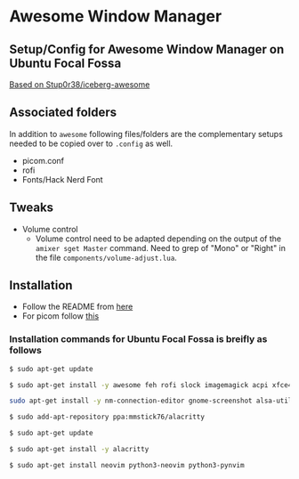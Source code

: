 
# Awesome Window Manager 
## Setup/Config for Awesome Window Manager on Ubuntu Focal Fossa

[Based on Stup0r38/iceberg-awesome](https://github.com/Stup0r38/iceberg-awesome)

## Associated folders

In addition to `awesome` following files/folders are the complementary setups needed to be copied over to `.config` as well.

- picom.conf
- rofi
- Fonts/Hack Nerd Font

## Tweaks
- Volume control
  - Volume control need to be adapted depending on the output of the `amixer sget Master` command. Need to grep of "Mono" or "Right" in the file `components/volume-adjust.lua`. 

## Installation

- Follow the README from [here](https://github.com/Stup0r38/iceberg-awesome)
- For picom follow [this](https://github.com/ibhagwan/picom)

### Installation commands for Ubuntu Focal Fossa is breifly as follows

```sh
$ sudo apt-get update
```

```sh
$ sudo apt-get install -y awesome feh rofi slock imagemagick acpi xfce4-power-manager bluez blueman ranger
```

```sh
sudo apt-get install -y nm-connection-editor gnome-screenshot alsa-utils xbacklight redshift neofetch zsh 
```

```sh
$ sudo add-apt-repository ppa:mmstick76/alacritty
```

```sh
$ sudo apt-get update
```

```sh
$ sudo apt-get install -y alacritty
```

```sh
$ sudo apt-get install neovim python3-neovim python3-pynvim
```


